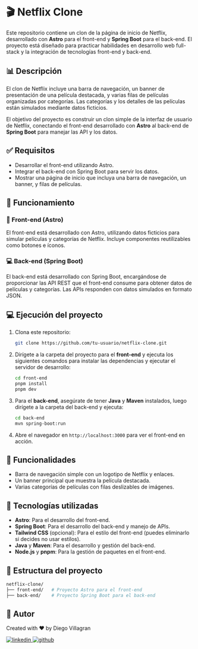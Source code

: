 # 🎬 Netflix Clone

Este repositorio contiene un clon de la página de inicio de Netflix, desarrollado con **Astro** para el front-end y **Spring Boot** para el back-end. El proyecto está diseñado para practicar habilidades en desarrollo web full-stack y la integración de tecnologías front-end y back-end.

## 📊 Descripción

El clon de Netflix incluye una barra de navegación, un banner de presentación de una película destacada, y varias filas de películas organizadas por categorías. Las categorías y los detalles de las películas están simulados mediante datos ficticios.

El objetivo del proyecto es construir un clon simple de la interfaz de usuario de Netflix, conectando el front-end desarrollado con **Astro** al back-end de **Spring Boot** para manejar las API y los datos.

## ✅ Requisitos

- Desarrollar el front-end utilizando Astro.
- Integrar el back-end con Spring Boot para servir los datos.
- Mostrar una página de inicio que incluya una barra de navegación, un banner, y filas de películas.

## 🔩 Funcionamiento

### 🚀 Front-end (Astro)

El front-end está desarrollado con Astro, utilizando datos ficticios para simular películas y categorías de Netflix. Incluye componentes reutilizables como botones e íconos.

### 💻 Back-end (Spring Boot)

El back-end está desarrollado con Spring Boot, encargándose de proporcionar las API REST que el front-end consume para obtener datos de películas y categorías. Las APIs responden con datos simulados en formato JSON.

## 💻 Ejecución del proyecto

1. Clona este repositorio:

   ```sh
   git clone https://github.com/tu-usuario/netflix-clone.git
   ```

2. Dirígete a la carpeta del proyecto para el **front-end** y ejecuta los siguientes comandos para instalar las dependencias y ejecutar el servidor de desarrollo:

   ```sh
   cd front-end
   pnpm install
   pnpm dev
   ```

3. Para el **back-end**, asegúrate de tener **Java** y **Maven** instalados, luego dirígete a la carpeta del back-end y ejecuta:

   ```sh
   cd back-end
   mvn spring-boot:run
   ```

4. Abre el navegador en `http://localhost:3000` para ver el front-end en acción.

## 🧠 Funcionalidades

- Barra de navegación simple con un logotipo de Netflix y enlaces.
- Un banner principal que muestra la película destacada.
- Varias categorías de películas con filas deslizables de imágenes.

## 🚀 Tecnologías utilizadas

- **Astro**: Para el desarrollo del front-end.
- **Spring Boot**: Para el desarrollo del back-end y manejo de APIs.
- **Tailwind CSS** (opcional): Para el estilo del front-end (puedes eliminarlo si decides no usar estilos).
- **Java** y **Maven**: Para el desarrollo y gestión del back-end.
- **Node.js** y **pnpm**: Para la gestión de paquetes en el front-end.

## 📂 Estructura del proyecto

```bash
netflix-clone/
├── front-end/   # Proyecto Astro para el front-end
├── back-end/    # Proyecto Spring Boot para el back-end
```

## 🥸 Autor

Created with ❤ by Diego Villagran

<a href="https://linkedin.com/in/dvillagrans" target="_blank">
<img src="https://img.shields.io/badge/linkedin-%231E77B5.svg?&style=for-the-badge&logo=linkedin&logoColor=white" alt="linkedin" style="margin-bottom: 5px;" />
</a>
<a href="https://github.com/dvillagrans" target="_blank">
<img src="https://img.shields.io/badge/github-%2324292e.svg?&style=for-the-badge&logo=github&logoColor=white" alt="github" style="margin-bottom: 5px;" />
</a>
